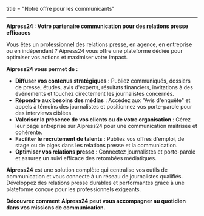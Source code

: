 title = "Notre offre pour les communicants"

---

**Aipress24 : Votre partenaire communication pour des relations presse efficaces**

Vous êtes un professionnel des relations presse, en agence, en entreprise ou en indépendant ? Aipress24 vous offre une plateforme dédiée pour optimiser vos actions et maximiser votre impact.

**Aipress24 vous permet de :**

*   **Diffuser vos contenus stratégiques** : Publiez communiqués, dossiers de presse, études, avis d'experts, résultats financiers, invitations à des événements et touchez directement les journalistes concernés.
*   **Répondre aux besoins des médias** : Accédez aux "Avis d'enquête" et appels à témoins des journalistes et positionnez vos porte-parole pour des interviews ciblées.
*   **Valoriser la présence de vos clients ou de votre organisation** : Gérez leur page entreprise sur Aipress24 pour une communication maîtrisée et cohérente.
*   **Faciliter le recrutement de talents** : Publiez vos offres d'emploi, de stage ou de piges dans les relations presse et la communication.
*   **Optimiser vos relations presse** : Connectez journalistes et porte-parole et assurez un suivi efficace des retombées médiatiques.

**Aipress24** est une solution complète qui centralise vos outils de communication et vous connecte à un réseau de journalistes qualifiés. Développez des relations presse durables et performantes grâce à une plateforme conçue pour les professionnels exigeants.

**Découvrez comment Aipress24 peut vous accompagner au quotidien dans vos missions de communication.**
